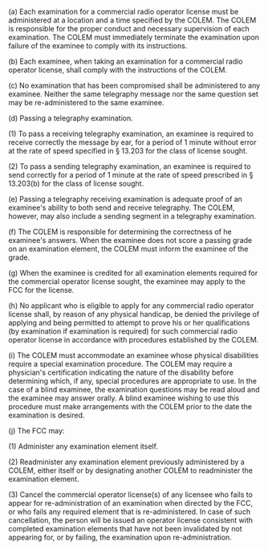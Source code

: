 (a) Each examination for a commercial radio operator license must be administered at a location and a time specified by the COLEM. The COLEM is responsible for the proper conduct and necessary supervision of each examination. The COLEM must immediately terminate the examination upon failure of the examinee to comply with its instructions.

(b) Each examinee, when taking an examination for a commercial radio operator license, shall comply with the instructions of the COLEM.

(c) No examination that has been compromised shall be administered to any examinee. Neither the same telegraphy message nor the same question set may be re-administered to the same examinee.

(d) Passing a telegraphy examination.

(1) To pass a receiving telegraphy examination, an examinee is required to receive correctly the message by ear, for a period of 1 minute without error at the rate of speed specified in § 13.203 for the class of license sought.
              

(2) To pass a sending telegraphy examination, an examinee is required to send correctly for a period of 1 minute at the rate of speed prescribed in § 13.203(b) for the class of license sought.

(e) Passing a telegraphy receiving examination is adequate proof of an examinee's ability to both send and receive telegraphy. The COLEM, however, may also include a sending segment in a telegraphy examination.

(f) The COLEM is responsible for determining the correctness of he examinee's answers. When the examinee does not score a passing grade on an examination element, the COLEM must inform the examinee of the grade.

(g) When the examinee is credited for all examination elements required for the commercial operator license sought, the examinee may apply to the FCC for the license.

(h) No applicant who is eligible to apply for any commercial radio operator license shall, by reason of any physical handicap, be denied the privilege of applying and being permitted to attempt to prove his or her qualifications (by examination if examination is required) for such commercial radio operator license in accordance with procedures established by the COLEM.

(i) The COLEM must accommodate an examinee whose physical disabilities require a special examination procedure. The COLEM may require a physician's certification indicating the nature of the disability before determining which, if any, special procedures are appropriate to use. In the case of a blind examinee, the examination questions may be read aloud and the examinee may answer orally. A blind examinee wishing to use this procedure must make arrangements with the COLEM prior to the date the examination is desired.

(j) The FCC may:

(1) Administer any examination element itself.

(2) Readminister any examination element previously administered by a COLEM, either itself or by designating another COLEM to readminister the examination element.

(3) Cancel the commercial operator license(s) of any licensee who fails to appear for re-administration of an examination when directed by the FCC, or who fails any required element that is re-administered. In case of such cancellation, the person will be issued an operator license consistent with completed examination elements that have not been invalidated by not appearing for, or by failing, the examination upon re-administration.

